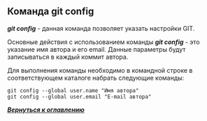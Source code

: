 ## Команда git config

***git config*** - данная команда позволяет указать настройки GIT.

Основные действия с использованием команды ***git config*** - это указание имя автора и его email. Данные параметры будут записываться в каждый коммит автора.

Для выполнения команды необходимо в командной строке в соответствующем каталоге набрать следующие команды:

```bash=
git config --global user.name "Имя автора"
git config --global user.email "E-mail автора"
```

[***Вернуться к оглавлению***](../readme.md)